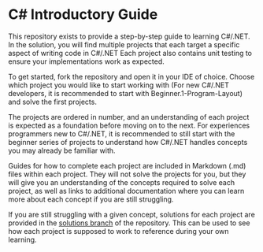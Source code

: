 # C# Introductory Guide

This repository exists to provide a step-by-step guide to learning C#/.NET. 
In the solution, you will find multiple projects that each target a specific aspect of writing code in C#/.NET
Each project also contains unit testing to ensure your implementations work as expected.

To get started, fork the repository and open it in your IDE of choice.
Choose which project you would like to start working with 
(For new C#/.NET developers, it is recommended to start with Beginner.1-Program-Layout)
and solve the first projects.

The projects are ordered in number, and an understanding of each project is expected as a foundation
before moving on to the next. 
For experiences programmers new to C#/.NET, it is recommended to still start with the beginner series of projects
to understand how C#/.NET handles concepts you may already be familiar with.

Guides for how to complete each project are included in Markdown (.md) files within each project.
They will not solve the projects for you, but they will give you an understanding of the concepts required to solve
each project, 
as well as links to additional documentation where you can learn more about each concept if you are still struggling.

If you are still struggling with a given concept, solutions for each project are provided in the
[solutions branch](https://github.com/AKonicki26/CSharp-Intro-Guide/tree/solutions) of the repository.
This can be used to see how each project is supposed to work to reference during your own learning.
